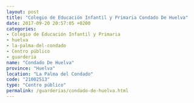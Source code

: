 ```yaml
---
layout: post
title: "Colegio de Educación Infantil y Primaria Condado De Huelva"
date: 2017-09-20 20:57:05 +0200
categories:
- Colegio de Educación Infantil y Primaria
- huelva
- la-palma-del-condado
- Centro público
- guarderia
name: "Condado De Huelva"
province: "Huelva"
location: "La Palma del Condado"
code: "21002513"
type: "Centro público"
permalink: /guarderias/condado-de-huelva.html
---
```

